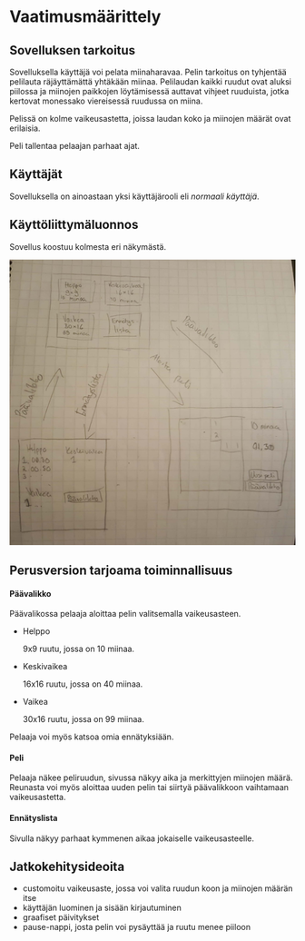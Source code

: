 # Vaatimusmäärittely
## Sovelluksen tarkoitus
Sovelluksella käyttäjä voi pelata miinaharavaa. Pelin tarkoitus on tyhjentää pelilauta räjäyttämättä yhtäkään miinaa. Pelilaudan kaikki ruudut ovat aluksi piilossa ja miinojen paikkojen löytämisessä auttavat vihjeet ruuduista, jotka kertovat monessako viereisessä ruudussa on miina. 

Pelissä on kolme vaikeusastetta, joissa laudan koko ja miinojen määrät ovat erilaisia.

Peli tallentaa pelaajan parhaat ajat.
## Käyttäjät
Sovelluksella on ainoastaan yksi käyttäjärooli eli *normaali käyttäjä*.
## Käyttöliittymäluonnos
Sovellus koostuu kolmesta eri näkymästä.

![alt text](https://github.com/karoliinaemilia/otm-harjoitustyo/blob/master/Miinaharava/dokumentaatio/kuvat/kayttoliittymadraft.jpg)
## Perusversion tarjoama toiminnallisuus
#### Päävalikko
Päävalikossa pelaaja aloittaa pelin valitsemalla vaikeusasteen. 
* Helppo

    9x9 ruutu, jossa on 10 miinaa.
* Keskivaikea

    16x16 ruutu, jossa on 40 miinaa.
* Vaikea

    30x16 ruutu, jossa on 99 miinaa.
    
Pelaaja voi myös katsoa omia ennätyksiään.
#### Peli
Pelaaja näkee peliruudun, sivussa näkyy aika ja merkittyjen miinojen määrä. Reunasta voi myös aloittaa uuden pelin tai siirtyä päävalikkoon vaihtamaan vaikeusastetta.
#### Ennätyslista
Sivulla näkyy parhaat kymmenen aikaa jokaiselle vaikeusasteelle.
## Jatkokehitysideoita
* customoitu vaikeusaste, jossa voi valita ruudun koon ja miinojen määrän itse
* käyttäjän luominen ja sisään kirjautuminen
* graafiset päivitykset
* pause-nappi, josta pelin voi pysäyttää ja ruutu menee piiloon


